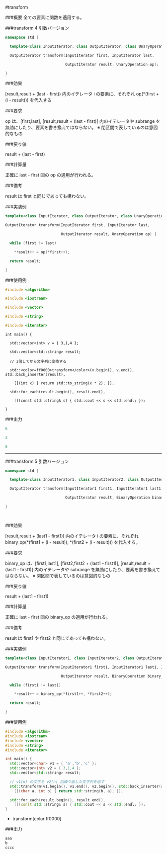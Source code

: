 #transform

###概要
全ての要素に関数を適用する。

###transform 4 引数バージョン

```cpp
namespace std {

  template<class InputIterator, class OutputIterator, class UnaryOperation>

  OutputIterator transform(InputIterator first, InputIterator last,

                           OutputIterator result, UnaryOperation op);

}
```

###効果

[result,result + (last - first)) 内のイテレータ i の要素に、それぞれ op(*(first + (i - result))) を代入する

###要求

op は、[first,last], [result,result + (last - first)] 内のイテレータや subrange を無効にしたり、要素を書き換えてはならない。
※ 閉区間で表しているのは意図的なもの

###戻り値

result + (last - first)

###計算量

正確に last - first 回の op の適用が行われる。

###備考

result は first と同じであっても構わない。

###実装例


```cpp
template<class InputIterator, class OutputIterator, class UnaryOperation>

OutputIterator transform(InputIterator first, InputIterator last,

                         OutputIterator result, UnaryOperation op) {

  while (first != last)

    *result++ = op(*first++);

  return result;

}
```

###使用例


```cpp
#include <algorithm>

#include <iostream>

#include <vector>

#include <string>

#include <iterator>
```

`int main() {`

`  std::vector<int> v = { 3,1,4 };`

`  std::vector<std::string> result;`


`  // 2倍してから文字列に変換する`

`  std::<color=ff0000>transform</color>(v.begin(), v.end(), std::back_inserter(result),`

`    [](int x) { return std::to_string(x * 2); });`


`  std::for_each(result.begin(), result.end(),`

`    [](const std::string& s) { std::cout << s << std::endl; });`

`}`




###出力


```cpp
6

2

8
```

<hr/>


###transform 5 引数バージョン

```cpp
namespace std {

  template<class InputIterator1, class InputIterator2, class OutputIterator, class BinaryOperation>

  OutputIterator transform(InputIterator1 first1, InputIterator1 last1, InputIterator2 first2,

                           OutputIterator result, BinaryOperation binary_op);

}
```

<p><code>
</code></p>

###効果

[result,result + (last1 - first1)) 内のイテレータ i の要素に、それぞれ binary_op(*(first1 + (i - result)), *(first2 + (i - result))) を代入する。

###要求

binary_op は、[first1,last1], [first2,first2 + (last1 - first1)], [result,result + (last1 - first1)] 内のイテレータや subrange を無効にしたり、要素を書き換えてはならない。
※ 閉区間で表しているのは意図的なもの

###戻り値

result + (last1 - first1)

###計算量

正確に last - first 回の binary_op の適用が行われる。

###備考

result は first1 や first2 と同じであっても構わない。

###実装例


```cpp
template<class InputIterator1, class InputIterator2, class OutputIterator, class BinaryOperation>

OutputIterator transform(InputIterator1 first1, InputIterator1 last1, InputIterator2 first2,

                         OutputIterator result, BinaryOperation binary_op) {

  while (first1 != last1)

    *result++ = binary_op(*first1++, *first2++);

  return result;

}
```

###使用例
```cpp
#include <algorithm>
#include <iostream>
#include <vector>
#include <string>
#include <iterator>

int main() {
  std::vector<char> v1 = { 'a','b','c' };
  std::vector<int> v2 = { 3,1,4 };
  std::vector<std::string> result;

  // v1[n] の文字を v2[n] 回繰り返した文字列を返す
  std::transform(v1.begin(), v1.end(), v2.begin(), std::back_inserter(result),
    [](char a, int b) { return std::string(b, a); });

  std::for_each(result.begin(), result.end(),
    [](const std::string& s) { std::cout << s << std::endl; });
}
```
* transform[color ff0000]

###出力
```cpp
aaa
b
cccc
```
